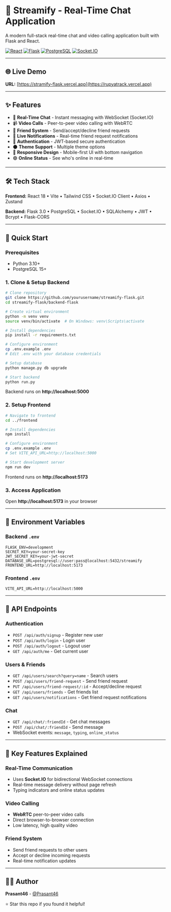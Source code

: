 # 💬 Streamify - Real-Time Chat Application

A modern full-stack real-time chat and video calling application built with Flask and React.

[![React](https://img.shields.io/badge/React-18+-61DAFB?style=flat&logo=react&logoColor=white)](https://reactjs.org/)
[![Flask](https://img.shields.io/badge/Flask-3.0+-000000?style=flat&logo=flask&logoColor=white)](https://flask.palletsprojects.com/)
[![PostgreSQL](https://img.shields.io/badge/PostgreSQL-15+-336791?style=flat&logo=postgresql&logoColor=white)](https://www.postgresql.org/)
[![Socket.IO](https://img.shields.io/badge/Socket.IO-4.0+-010101?style=flat&logo=socket.io&logoColor=white)](https://socket.io/)

---

## 🌐 Live Demo

**URL:** [https://stramify-flask.vercel.app](https://rupyatrack.vercel.app)  

---

## ✨ Features

- 💬 **Real-Time Chat** - Instant messaging with WebSocket (Socket.IO)
- 📹 **Video Calls** - Peer-to-peer video calling with WebRTC
- 👥 **Friend System** - Send/accept/decline friend requests
- 🔔 **Live Notifications** - Real-time friend request notifications
- 🔐 **Authentication** - JWT-based secure authentication
- 🌑 **Theme Support** - Multiple theme options
- 📱 **Responsive Design** - Mobile-first UI with bottom navigation
- 🟢 **Online Status** - See who's online in real-time

---

## 🛠 Tech Stack

**Frontend:** React 18 • Vite • Tailwind CSS • Socket.IO Client • Axios • Zustand

**Backend:** Flask 3.0 • PostgreSQL • Socket.IO • SQLAlchemy • JWT • Bcrypt • Flask-CORS

---

## 🚀 Quick Start

### Prerequisites
- Python 3.10+
- PostgreSQL 15+

### 1. Clone & Setup Backend

```bash
# Clone repository
git clone https://github.com/yourusername/streamify-flask.git
cd streamify-flask/backend-flask

# Create virtual environment
python -m venv venv
source venv/bin/activate  # On Windows: venv\Scripts\activate

# Install dependencies
pip install -r requirements.txt

# Configure environment
cp .env.example .env
# Edit .env with your database credentials

# Setup database
python manage.py db upgrade

# Start backend
python run.py
```

Backend runs on **http://localhost:5000**

### 2. Setup Frontend

```bash
# Navigate to frontend
cd ../frontend

# Install dependencies
npm install

# Configure environment
cp .env.example .env
# Set VITE_API_URL=http://localhost:5000

# Start development server
npm run dev
```

Frontend runs on **http://localhost:5173**

### 3. Access Application

Open **http://localhost:5173** in your browser

---

## 🔑 Environment Variables

### Backend `.env`
```env
FLASK_ENV=development
SECRET_KEY=your-secret-key
JWT_SECRET_KEY=your-jwt-secret
DATABASE_URL=postgresql://user:pass@localhost:5432/streamify
FRONTEND_URL=http://localhost:5173
```

### Frontend `.env`
```env
VITE_API_URL=http://localhost:5000
```

---

## 📡 API Endpoints

### Authentication
- `POST /api/auth/signup` - Register new user
- `POST /api/auth/login` - Login user
- `POST /api/auth/logout` - Logout user
- `GET /api/auth/me` - Get current user

### Users & Friends
- `GET /api/users/search?query=name` - Search users
- `POST /api/users/friend-request` - Send friend request
- `PUT /api/users/friend-request/:id` - Accept/decline request
- `GET /api/users/friends` - Get friends list
- `GET /api/users/notifications` - Get friend request notifications

### Chat
- `GET /api/chat/:friendId` - Get chat messages
- `POST /api/chat/:friendId` - Send message
- WebSocket events: `message`, `typing`, `online_status`

---

## 🎯 Key Features Explained

### Real-Time Communication
- Uses **Socket.IO** for bidirectional WebSocket connections
- Real-time message delivery without page refresh
- Typing indicators and online status updates

### Video Calling
- **WebRTC** peer-to-peer video calls
- Direct browser-to-browser connection
- Low latency, high quality video

### Friend System
- Send friend requests to other users
- Accept or decline incoming requests
- Real-time notification updates

---

## 👨‍💻 Author

**Prasant46** - [@Prasant46](https://github.com/Prasant46)

⭐ Star this repo if you found it helpful!